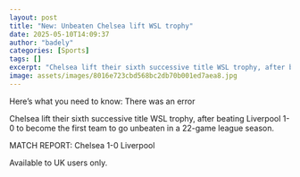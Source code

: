 ```yaml
---
layout: post
title: "New: Unbeaten Chelsea lift WSL trophy"
date: 2025-05-10T14:09:37
author: "badely"
categories: [Sports]
tags: []
excerpt: "Chelsea lift their sixth successive title WSL trophy, after beating Liverpool 1-0 to become the first team to go unbeaten in a 22-game league season."
image: assets/images/8016e723cbd568bc2db70b001ed7aea8.jpg
---
```


Here’s what you need to know: There was an error

Chelsea lift their sixth successive title WSL trophy, after beating Liverpool 1-0 to become the first team to go unbeaten in a 22-game league season.

MATCH REPORT: Chelsea 1-0 Liverpool

Available to UK users only.

